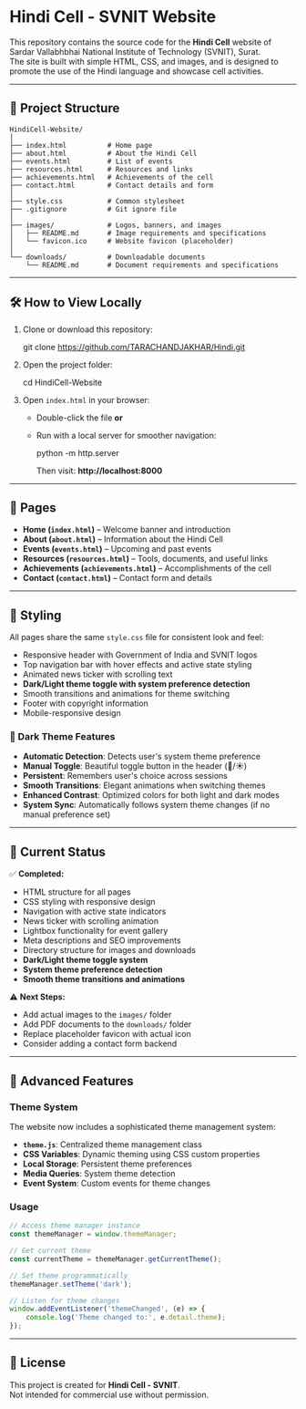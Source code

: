 # Hindi Cell - SVNIT Website

This repository contains the source code for the **Hindi Cell** website of Sardar Vallabhbhai National Institute of Technology (SVNIT), Surat.  
The site is built with simple HTML, CSS, and images, and is designed to promote the use of the Hindi language and showcase cell activities.

---

## 📂 Project Structure

```
HindiCell-Website/
│
├── index.html          # Home page
├── about.html          # About the Hindi Cell
├── events.html         # List of events
├── resources.html      # Resources and links
├── achievements.html   # Achievements of the cell
├── contact.html        # Contact details and form
│
├── style.css           # Common stylesheet
├── .gitignore          # Git ignore file
│
├── images/             # Logos, banners, and images
│   ├── README.md       # Image requirements and specifications
│   └── favicon.ico     # Website favicon (placeholder)
│
└── downloads/          # Downloadable documents
    └── README.md       # Document requirements and specifications
```

---

## 🛠️ How to View Locally

1. Clone or download this repository:

   git clone https://github.com/TARACHANDJAKHAR/Hindi.git
   
2. Open the project folder:

   cd HindiCell-Website
   
3. Open `index.html` in your browser:
   - Double-click the file **or**
   - Run with a local server for smoother navigation:
   
     python -m http.server
     
     Then visit: **http://localhost:8000**

---

## 📑 Pages

- **Home (`index.html`)** – Welcome banner and introduction
- **About (`about.html`)** – Information about the Hindi Cell
- **Events (`events.html`)** – Upcoming and past events
- **Resources (`resources.html`)** – Tools, documents, and useful links
- **Achievements (`achievements.html`)** – Accomplishments of the cell
- **Contact (`contact.html`)** – Contact form and details

---

## 🎨 Styling

All pages share the same `style.css` file for consistent look and feel:
- Responsive header with Government of India and SVNIT logos
- Top navigation bar with hover effects and active state styling
- Animated news ticker with scrolling text
- **Dark/Light theme toggle with system preference detection**
- Smooth transitions and animations for theme switching
- Footer with copyright information
- Mobile-responsive design

### 🌙 Dark Theme Features
- **Automatic Detection**: Detects user's system theme preference
- **Manual Toggle**: Beautiful toggle button in the header (🌙/☀️)
- **Persistent**: Remembers user's choice across sessions
- **Smooth Transitions**: Elegant animations when switching themes
- **Enhanced Contrast**: Optimized colors for both light and dark modes
- **System Sync**: Automatically follows system theme changes (if no manual preference set)

---

## 📌 Current Status

✅ **Completed:**
- HTML structure for all pages
- CSS styling with responsive design
- Navigation with active state indicators
- News ticker with scrolling animation
- Lightbox functionality for event gallery
- Meta descriptions and SEO improvements
- Directory structure for images and downloads
- **Dark/Light theme toggle system**
- **System theme preference detection**
- **Smooth theme transitions and animations**

⚠️ **Next Steps:**
- Add actual images to the `images/` folder
- Add PDF documents to the `downloads/` folder
- Replace placeholder favicon with actual icon
- Consider adding a contact form backend

---

## 🚀 Advanced Features

### Theme System
The website now includes a sophisticated theme management system:
- **`theme.js`**: Centralized theme management class
- **CSS Variables**: Dynamic theming using CSS custom properties
- **Local Storage**: Persistent theme preferences
- **Media Queries**: System theme detection
- **Event System**: Custom events for theme changes

### Usage
```javascript
// Access theme manager instance
const themeManager = window.themeManager;

// Get current theme
const currentTheme = themeManager.getCurrentTheme();

// Set theme programmatically
themeManager.setTheme('dark');

// Listen for theme changes
window.addEventListener('themeChanged', (e) => {
    console.log('Theme changed to:', e.detail.theme);
});
```

---

## 📄 License

This project is created for **Hindi Cell - SVNIT**.  
Not intended for commercial use without permission.